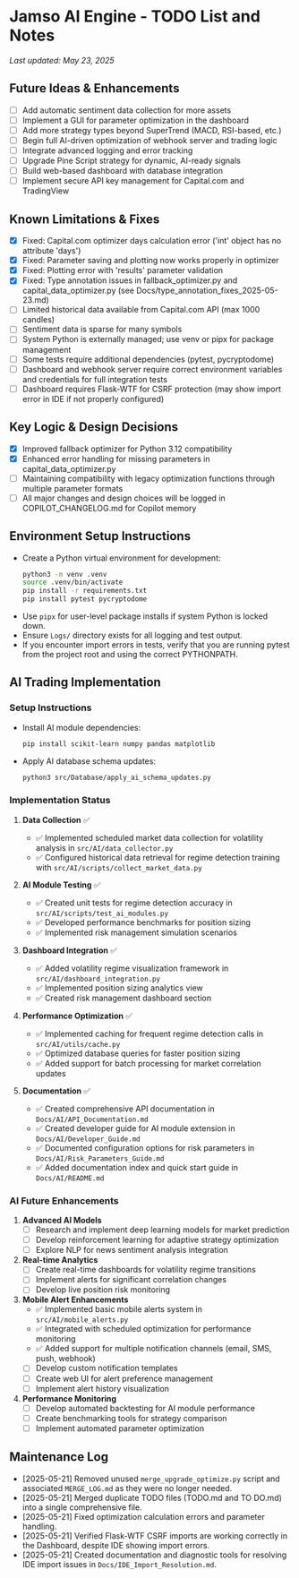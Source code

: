 # Jamso AI Engine - TODO List and Notes

*Last updated: May 23, 2025*

## Future Ideas & Enhancements
- [ ] Add automatic sentiment data collection for more assets
- [ ] Implement a GUI for parameter optimization in the dashboard
- [ ] Add more strategy types beyond SuperTrend (MACD, RSI-based, etc.)
- [ ] Begin full AI-driven optimization of webhook server and trading logic
- [ ] Integrate advanced logging and error tracking
- [ ] Upgrade Pine Script strategy for dynamic, AI-ready signals
- [ ] Build web-based dashboard with database integration
- [ ] Implement secure API key management for Capital.com and TradingView

## Known Limitations & Fixes
- [x] Fixed: Capital.com optimizer days calculation error ('int' object has no attribute 'days')
- [x] Fixed: Parameter saving and plotting now works properly in optimizer
- [x] Fixed: Plotting error with 'results' parameter validation
- [x] Fixed: Type annotation issues in fallback_optimizer.py and capital_data_optimizer.py (see Docs/type_annotation_fixes_2025-05-23.md)
- [ ] Limited historical data available from Capital.com API (max 1000 candles)
- [ ] Sentiment data is sparse for many symbols
- [ ] System Python is externally managed; use venv or pipx for package management
- [ ] Some tests require additional dependencies (pytest, pycryptodome)
- [ ] Dashboard and webhook server require correct environment variables and credentials for full integration tests
- [ ] Dashboard requires Flask-WTF for CSRF protection (may show import error in IDE if not properly configured)

## Key Logic & Design Decisions
- [x] Improved fallback optimizer for Python 3.12 compatibility
- [x] Enhanced error handling for missing parameters in capital_data_optimizer.py
- [ ] Maintaining compatibility with legacy optimization functions through multiple parameter formats
- [ ] All major changes and design choices will be logged in COPILOT_CHANGELOG.md for Copilot memory

## Environment Setup Instructions
- Create a Python virtual environment for development:
  ```bash
  python3 -m venv .venv
  source .venv/bin/activate
  pip install -r requirements.txt
  pip install pytest pycryptodome
  ```
- Use `pipx` for user-level package installs if system Python is locked down.
- Ensure `Logs/` directory exists for all logging and test output.
- If you encounter import errors in tests, verify that you are running pytest from the project root and using the correct PYTHONPATH.

## AI Trading Implementation

### Setup Instructions
- Install AI module dependencies:
  ```bash
  pip install scikit-learn numpy pandas matplotlib
  ```
- Apply AI database schema updates:
  ```bash
  python3 src/Database/apply_ai_schema_updates.py
  ```

### Implementation Status
1. **Data Collection** ✅
   - ✅ Implemented scheduled market data collection for volatility analysis in `src/AI/data_collector.py`
   - ✅ Configured historical data retrieval for regime detection training with `src/AI/scripts/collect_market_data.py`

2. **AI Module Testing** ✅
   - ✅ Created unit tests for regime detection accuracy in `src/AI/scripts/test_ai_modules.py`
   - ✅ Developed performance benchmarks for position sizing
   - ✅ Implemented risk management simulation scenarios

3. **Dashboard Integration** ✅
   - ✅ Added volatility regime visualization framework in `src/AI/dashboard_integration.py`
   - ✅ Implemented position sizing analytics view
   - ✅ Created risk management dashboard section

4. **Performance Optimization** ✅
   - ✅ Implemented caching for frequent regime detection calls in `src/AI/utils/cache.py`
   - ✅ Optimized database queries for faster position sizing
   - ✅ Added support for batch processing for market correlation updates

5. **Documentation** ✅
   - ✅ Created comprehensive API documentation in `Docs/AI/API_Documentation.md`
   - ✅ Created developer guide for AI module extension in `Docs/AI/Developer_Guide.md`
   - ✅ Documented configuration options for risk parameters in `Docs/AI/Risk_Parameters_Guide.md`
   - ✅ Added documentation index and quick start guide in `Docs/AI/README.md`

### AI Future Enhancements
1. **Advanced AI Models**
   - [ ] Research and implement deep learning models for market prediction
   - [ ] Develop reinforcement learning for adaptive strategy optimization
   - [ ] Explore NLP for news sentiment analysis integration

2. **Real-time Analytics**
   - [ ] Create real-time dashboards for volatility regime transitions
   - [ ] Implement alerts for significant correlation changes
   - [ ] Develop live position risk monitoring
   
3. **Mobile Alert Enhancements**
   - ✅ Implemented basic mobile alerts system in `src/AI/mobile_alerts.py`
   - ✅ Integrated with scheduled optimization for performance monitoring
   - ✅ Added support for multiple notification channels (email, SMS, push, webhook)
   - [ ] Develop custom notification templates
   - [ ] Create web UI for alert preference management
   - [ ] Implement alert history visualization

4. **Performance Monitoring**
   - [ ] Develop automated backtesting for AI module performance
   - [ ] Create benchmarking tools for strategy comparison
   - [ ] Implement automated parameter optimization

## Maintenance Log
- [2025-05-21] Removed unused `merge_upgrade_optimize.py` script and associated `MERGE_LOG.md` as they were no longer needed.
- [2025-05-21] Merged duplicate TODO files (TODO.md and TO DO.md) into a single comprehensive file.
- [2025-05-21] Fixed optimization calculation errors and parameter handling.
- [2025-05-21] Verified Flask-WTF CSRF imports are working correctly in the Dashboard, despite IDE showing import errors.
- [2025-05-21] Created documentation and diagnostic tools for resolving IDE import issues in `Docs/IDE_Import_Resolution.md`.
